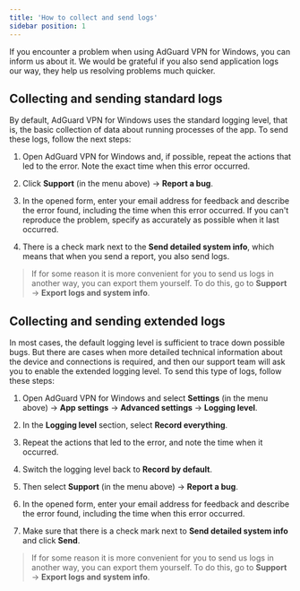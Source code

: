 ```yaml
---
title: 'How to collect and send logs'
sidebar position: 1
---
```




If you encounter a problem when using AdGuard VPN for Windows, you can inform us about it. We would be grateful if you also send application logs our way, they help us resolving problems much quicker.

## Collecting and sending standard logs

By default, AdGuard VPN for Windows uses the standard logging level, that is, the basic collection of data about running processes of the app. To send these logs, follow the next steps:

1. Open AdGuard VPN for Windows and, if possible, repeat the actions that led to the error. Note the exact time when this error occurred.

2. Click **Support** (in the menu above) → **Report a bug**.

3. In the opened form, enter your email address for feedback and describe the error found, including the time when this error occurred. If you can't reproduce the problem, specify as accurately as possible when it last occurred.

4. There is a check mark next to the **Send detailed system info**, which means that when you send a report, you also send logs.
> If for some reason it is more convenient for you to send us logs in another way, you can export them yourself. To do this, go to **Support** → **Export logs and system info**.

## Collecting and sending extended logs

In most cases, the default logging level is sufficient to trace down possible bugs. But there are cases when more detailed technical information about the device and connections is required, and then our support team will ask you to enable the extended logging level. To send this type of logs, follow these steps:

1. Open AdGuard VPN for Windows and select **Settings** (in the menu above) → **App settings** → **Advanced settings** → **Logging level**.

2. In the **Logging level** section, select **Record everything**.

3. Repeat the actions that led to the error, and note the time when it occurred.

4. Switch the logging level back to **Record by default**.

5. Then select **Support** (in the menu above) → **Report a bug**.

6. In the opened form, enter your email address for feedback and describe the error found, including the time when this error occurred.

7. Make sure that there is a check mark next to **Send detailed system info** and click **Send**.
> If for some reason it is more convenient for you to send us logs in another way, you can export them yourself. To do this, go to **Support** → **Export logs and system info**.

